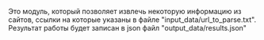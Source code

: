 Это модуль, который позволяет извлечь некоторую информацию из сайтов, ссылки на которые указаны в файле "input_data/url_to_parse.txt". Результат работы будет записан в json файл "output_data/results.json"

